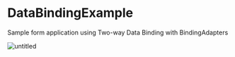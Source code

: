 # DataBindingExample

Sample form application using Two-way Data Binding with BindingAdapters

![untitled](https://user-images.githubusercontent.com/22769589/135449964-b9d3b386-5651-4b47-92e0-ebd7087edb0c.gif)
